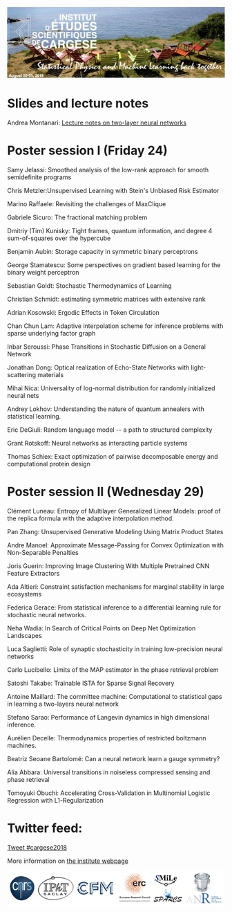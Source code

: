 ![program](front.jpg)

# Slides and lecture notes

Andrea Montanari: [Lecture notes on two-layer neural networks](Montanari.pdf)

# Poster session I (Friday 24)

Samy Jelassi: Smoothed analysis of the low-rank approach for smooth semidefinite programs

Chris Metzler:Unsupervised Learning with Stein's Unbiased Risk Estimator

Marino Raffaele: Revisiting the challenges of MaxClique

Gabriele Sicuro: The fractional matching problem

Dmitriy (Tim) Kunisky: Tight frames, quantum information, and degree 4 sum-of-squares over the hypercube

Benjamin Aubin: Storage capacity in symmetric binary perceptrons

George Stamatescu: Some perspectives on gradient based learning for the binary weight perceptron

Sebastian Goldt: Stochastic Thermodynamics of Learning

Christian Schmidt: estimating symmetric matrices with extensive rank

Adrian Kosowski: Ergodic Effects in Token Circulation

Chan Chun Lam: Adaptive interpolation scheme for inference problems with sparse underlying factor graph

Inbar Seroussi: Phase Transitions in Stochastic Diffusion on a General Network

Jonathan Dong: Optical realization of Echo-State Networks with light-scattering materials

Mihai Nica: Universality of log-normal distribution for randomly initialized neural nets

Andrey Lokhov: Understanding the nature of quantum annealers with statistical learning.

Eric DeGiuli: Random language model -- a path to structured complexity

Grant Rotskoff: Neural networks as interacting particle systems

Thomas Schiex: Exact optimization of pairwise decomposable energy and computational protein design

# Poster session II (Wednesday 29)

Clément Luneau: Entropy of Multilayer Generalized Linear Models: proof of the replica formula with the adaptive interpolation method.

Pan Zhang: Unsupervised Generative Modeling Using Matrix Product States

Andre Manoel: Approximate Message-Passing for Convex Optimization with Non-Separable Penalties

Joris Guerin: Improving Image Clustering With Multiple Pretrained CNN Feature Extractors

Ada Altieri: Constraint satisfaction mechanisms for marginal stability in large ecosystems

Federica Gerace: From statistical inference to a differential learning rule for stochastic neural networks.

Neha Wadia: In Search of Critical Points on Deep Net Optimization Landscapes

Luca Saglietti: Role of synaptic stochasticity in training low-precision neural networks

Carlo Lucibello: Limits of the MAP estimator in the phase retrieval problem

Satoshi Takabe: Trainable ISTA for Sparse Signal Recovery

Antoine Maillard: The committee machine: Computational to statistical gaps in learning a two-layers neural network

Stefano Sarao: Performance of Langevin dynamics in high dimensional inference.

Aurélien Decelle: Thermodynamics properties of restricted boltzmann machines.

Beatriz Seoane Bartolomé: Can a neural network learn a gauge symmetry?

Alia Abbara: Universal transitions in noiseless compressed sensing and phase retrieval

Tomoyuki Obuchi: Accelerating Cross-Validation in Multinomial Logistic Regression with L1-Regularization

# Twitter feed:

<a href="https://twitter.com/intent/tweet?button_hashtag=cargese2018&ref_src=twsrc%5Etfw" class="twitter-hashtag-button" data-show-count="false">Tweet #cargese2018</a><script async src="https://platform.twitter.com/widgets.js" charset="utf-8"></script>

More information on [the institute webpage](http://www.iesc.univ-corse.fr/index.php?id=1&L=1)

![logo](logo.jpg)

